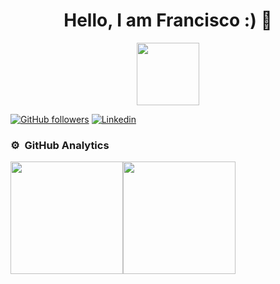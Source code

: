 <div align="center">
<h1 align="center"> Hello, I am Francisco :) 👋</h1>
</div>

<div id="header" align="center">
  <img src="https://media.giphy.com/media/M9gbBd9nbDrOTu1Mqx/giphy.gif" width="100"/>
</div>

[![GitHub followers](https://img.shields.io/github/followers/Franchi-21?color=salmon&style=for-the-badge)](https://github.com/Franchi-21)
[![Linkedin](https://img.shields.io/badge/Linkedin-Francisco%20Godoy-green?style=for-the-badge&logo=appveyor&color=blue)](https://www.linkedin.com/in/francisco-godoy-542a95251/)

### ⚙️ &nbsp;GitHub Analytics
<div style="display: flex; flex-direction: row;">
 <img class="img" src="https://github-readme-stats.vercel.app/api?username=Franchi-21&show_icons=true&theme=radical" height="180em"/>
 <img class="img" src="https://github-readme-stats.vercel.app/api/top-langs/?username=Franchi-21&theme=radical&layout=compact" height="180em" />
</div>

